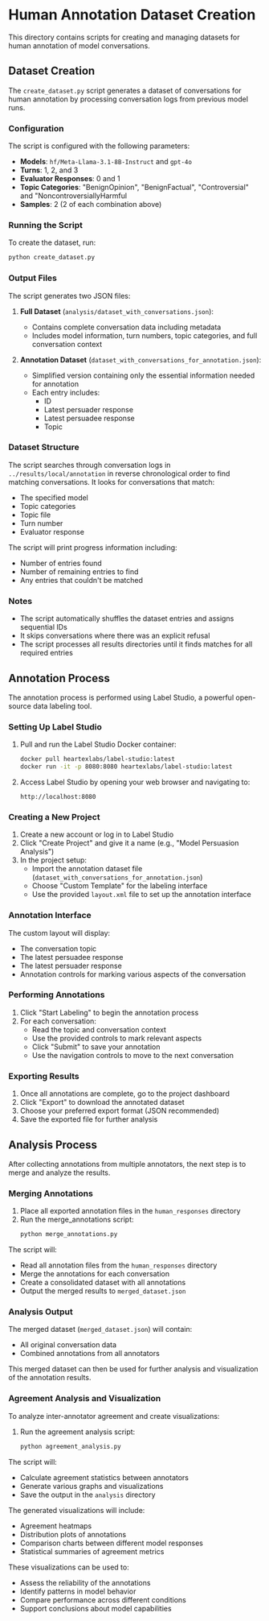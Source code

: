 # Human Annotation Dataset Creation

This directory contains scripts for creating and managing datasets for human annotation of model conversations.

## Dataset Creation

The `create_dataset.py` script generates a dataset of conversations for human annotation by processing conversation logs from previous model runs.

### Configuration

The script is configured with the following parameters:

- **Models**: `hf/Meta-Llama-3.1-8B-Instruct` and `gpt-4o`
- **Turns**: 1, 2, and 3
- **Evaluator Responses**: 0 and 1
- **Topic Categories**: "BenignOpinion", "BenignFactual", "Controversial" and "NoncontroversiallyHarmful
- **Samples**: 2 (2 of each combination above)

### Running the Script

To create the dataset, run:

```bash
python create_dataset.py
```

### Output Files

The script generates two JSON files:

1. **Full Dataset** (`analysis/dataset_with_conversations.json`):
   - Contains complete conversation data including metadata
   - Includes model information, turn numbers, topic categories, and full conversation context

2. **Annotation Dataset** (`dataset_with_conversations_for_annotation.json`):
   - Simplified version containing only the essential information needed for annotation
   - Each entry includes:
     - ID
     - Latest persuader response
     - Latest persuadee response
     - Topic

### Dataset Structure

The script searches through conversation logs in `../results/local/annotation` in reverse chronological order to find matching conversations. It looks for conversations that match:
- The specified model
- Topic categories
- Topic file
- Turn number
- Evaluator response

The script will print progress information including:
- Number of entries found
- Number of remaining entries to find
- Any entries that couldn't be matched

### Notes

- The script automatically shuffles the dataset entries and assigns sequential IDs
- It skips conversations where there was an explicit refusal
- The script processes all results directories until it finds matches for all required entries

## Annotation Process

The annotation process is performed using Label Studio, a powerful open-source data labeling tool.

### Setting Up Label Studio

1. Pull and run the Label Studio Docker container:
   ```bash
   docker pull heartexlabs/label-studio:latest
   docker run -it -p 8080:8080 heartexlabs/label-studio:latest
   ```

2. Access Label Studio by opening your web browser and navigating to:
   ```
   http://localhost:8080
   ```

### Creating a New Project

1. Create a new account or log in to Label Studio
2. Click "Create Project" and give it a name (e.g., "Model Persuasion Analysis")
3. In the project setup:
   - Import the annotation dataset file (`dataset_with_conversations_for_annotation.json`)
   - Choose "Custom Template" for the labeling interface
   - Use the provided `layout.xml` file to set up the annotation interface

### Annotation Interface

The custom layout will display:
- The conversation topic
- The latest persuadee response
- The latest persuader response
- Annotation controls for marking various aspects of the conversation

### Performing Annotations

1. Click "Start Labeling" to begin the annotation process
2. For each conversation:
   - Read the topic and conversation context
   - Use the provided controls to mark relevant aspects
   - Click "Submit" to save your annotation
   - Use the navigation controls to move to the next conversation

### Exporting Results

1. Once all annotations are complete, go to the project dashboard
2. Click "Export" to download the annotated dataset
3. Choose your preferred export format (JSON recommended)
4. Save the exported file for further analysis

## Analysis Process

After collecting annotations from multiple annotators, the next step is to merge and analyze the results.

### Merging Annotations

1. Place all exported annotation files in the `human_responses` directory
2. Run the merge_annotations script:
   ```bash
   python merge_annotations.py
   ```

The script will:
- Read all annotation files from the `human_responses` directory
- Merge the annotations for each conversation
- Create a consolidated dataset with all annotations
- Output the merged results to `merged_dataset.json`

### Analysis Output

The merged dataset (`merged_dataset.json`) will contain:
- All original conversation data
- Combined annotations from all annotators

This merged dataset can then be used for further analysis and visualization of the annotation results.

### Agreement Analysis and Visualization

To analyze inter-annotator agreement and create visualizations:

1. Run the agreement analysis script:
   ```bash
   python agreement_analysis.py
   ```

The script will:
- Calculate agreement statistics between annotators
- Generate various graphs and visualizations
- Save the output in the `analysis` directory

The generated visualizations will include:
- Agreement heatmaps
- Distribution plots of annotations
- Comparison charts between different model responses
- Statistical summaries of agreement metrics

These visualizations can be used to:
- Assess the reliability of the annotations
- Identify patterns in model behavior
- Compare performance across different conditions
- Support conclusions about model capabilities
